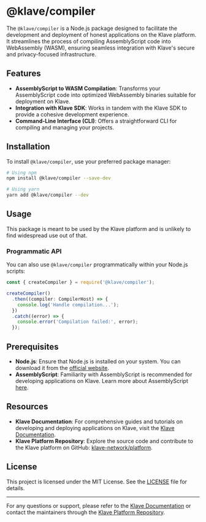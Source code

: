 # @klave/compiler

The `@klave/compiler` is a Node.js package designed to facilitate the development and deployment of honest applications on the Klave platform. It streamlines the process of compiling AssemblyScript code into WebAssembly (WASM), ensuring seamless integration with Klave's secure and privacy-focused infrastructure.

## Features

- **AssemblyScript to WASM Compilation**: Transforms your AssemblyScript code into optimized WebAssembly binaries suitable for deployment on Klave.
- **Integration with Klave SDK**: Works in tandem with the Klave SDK to provide a cohesive development experience.
- **Command-Line Interface (CLI)**: Offers a straightforward CLI for compiling and managing your projects.

## Installation

To install `@klave/compiler`, use your preferred package manager:

```bash
# Using npm
npm install @klave/compiler --save-dev

# Using yarn
yarn add @klave/compiler --dev
```

## Usage

This package is meant to be used by the Klave platform and is unlikely to find widespread use out of that.

### Programmatic API

You can also use `@klave/compiler` programmatically within your Node.js scripts:

```javascript
const { createCompiler } = require('@klave/compiler');

createCompiler()
  .then((compiler: CompilerHost) => {
    console.log('Handle compilation...');
  })
  .catch((error) => {
    console.error('Compilation failed:', error);
  });
```

## Prerequisites

- **Node.js**: Ensure that Node.js is installed on your system. You can download it from the [official website](https://nodejs.org/).
- **AssemblyScript**: Familiarity with AssemblyScript is recommended for developing applications on Klave. Learn more about AssemblyScript [here](https://www.assemblyscript.org/).

## Resources

- **Klave Documentation**: For comprehensive guides and tutorials on developing and deploying applications on Klave, visit the [Klave Documentation](https://docs.klave.com/).
- **Klave Platform Repository**: Explore the source code and contribute to the Klave platform on GitHub: [klave-network/platform](https://github.com/klave-network/platform).

## License

This project is licensed under the MIT License. See the [LICENSE](https://github.com/klave-network/platform/blob/main/LICENSE.md) file for details.

---

For any questions or support, please refer to the [Klave Documentation](https://docs.klave.com/) or contact the maintainers through the [Klave Platform Repository](https://github.com/klave-network/platform).
